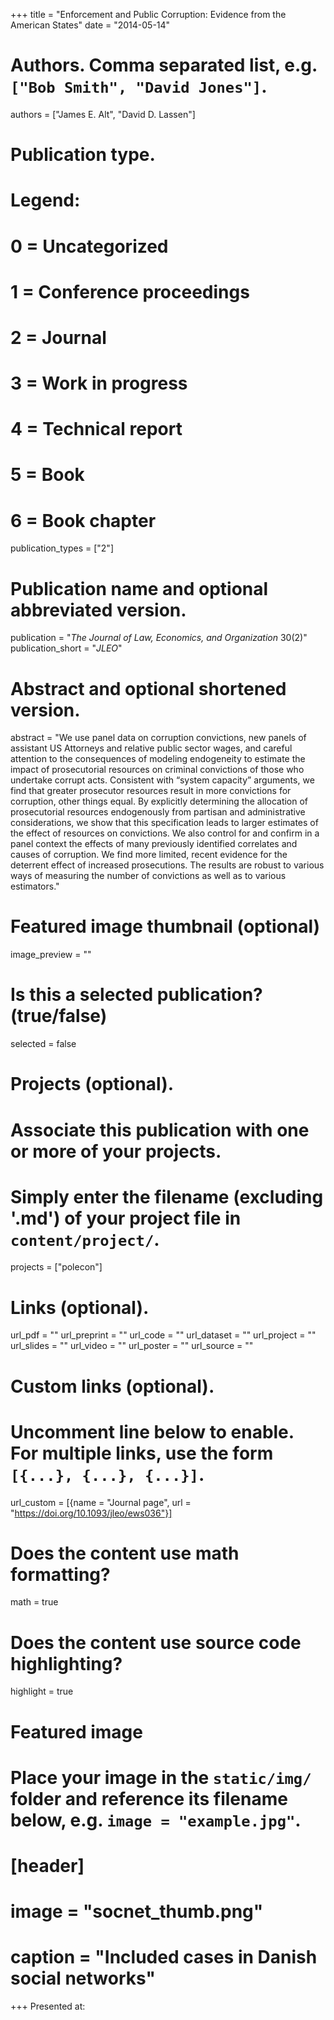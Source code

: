 +++
title = "Enforcement and Public Corruption: Evidence from the American States"
date = "2014-05-14"

# Authors. Comma separated list, e.g. `["Bob Smith", "David Jones"]`.
authors = ["James E. Alt", "David D. Lassen"]

# Publication type.
# Legend:
# 0 = Uncategorized
# 1 = Conference proceedings
# 2 = Journal
# 3 = Work in progress
# 4 = Technical report
# 5 = Book
# 6 = Book chapter
publication_types = ["2"]

# Publication name and optional abbreviated version.
publication = "*The Journal of Law, Economics, and Organization* 30(2)"
publication_short = "*JLEO*"

# Abstract and optional shortened version.
abstract = "We use panel data on corruption convictions, new panels of assistant US Attorneys and relative public sector wages, and careful attention to the consequences of modeling endogeneity to estimate the impact of prosecutorial resources on criminal convictions of those who undertake corrupt acts. Consistent with “system capacity” arguments, we find that greater prosecutor resources result in more convictions for corruption, other things equal. By explicitly determining the allocation of prosecutorial resources endogenously from partisan and administrative considerations, we show that this specification leads to larger estimates of the effect of resources on convictions. We also control for and confirm in a panel context the effects of many previously identified correlates and causes of corruption. We find more limited, recent evidence for the deterrent effect of increased prosecutions. The results are robust to various ways of measuring the number of convictions as well as to various estimators."

# Featured image thumbnail (optional)
image_preview = ""

# Is this a selected publication? (true/false)
selected = false

# Projects (optional).
#   Associate this publication with one or more of your projects.
#   Simply enter the filename (excluding '.md') of your project file in `content/project/`.
projects = ["polecon"]

# Links (optional).
url_pdf = ""
url_preprint = ""
url_code = ""
url_dataset = ""
url_project = ""
url_slides = ""
url_video = ""
url_poster = ""
url_source = ""

# Custom links (optional).
#   Uncomment line below to enable. For multiple links, use the form `[{...}, {...}, {...}]`.
url_custom = [{name = "Journal page", url = "https://doi.org/10.1093/jleo/ews036"}]

# Does the content use math formatting?
math = true

# Does the content use source code highlighting?
highlight = true

# Featured image
# Place your image in the `static/img/` folder and reference its filename below, e.g. `image = "example.jpg"`.
# [header]
# image = "socnet_thumb.png"
# caption = "Included cases in Danish social networks"

+++
Presented at:
